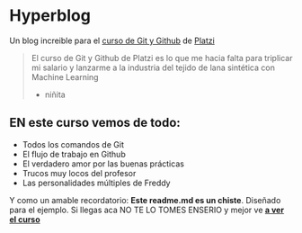 # Hyperblog
Un blog increible para el [curso de Git y Github](https://platzi.com/clases/1557-git-github/ "curso de Git y Github") de [Platzi](http://https://platzi.com "Platzi")
> El curso de Git y Github de Platzi es lo que me hacia falta para triplicar mi salario y lanzarme a la industria del tejido de lana sintética con Machine Learning
> - niñita

## EN este curso vemos de todo:
* Todos los comandos de Git
* El flujo de trabajo en Github
* El verdadero amor por las buenas prácticas
* Trucos muy locos del profesor
* Las personalidades múltiples de Freddy

Y como un amable recordatorio: **Este readme.md es un chiste**. Diseñado para el ejemplo. Si llegas aca NO TE LO TOMES ENSERIO y mejor ve  [**a ver el curso**](http://https://platzi.com/clases/1557-git-github/)